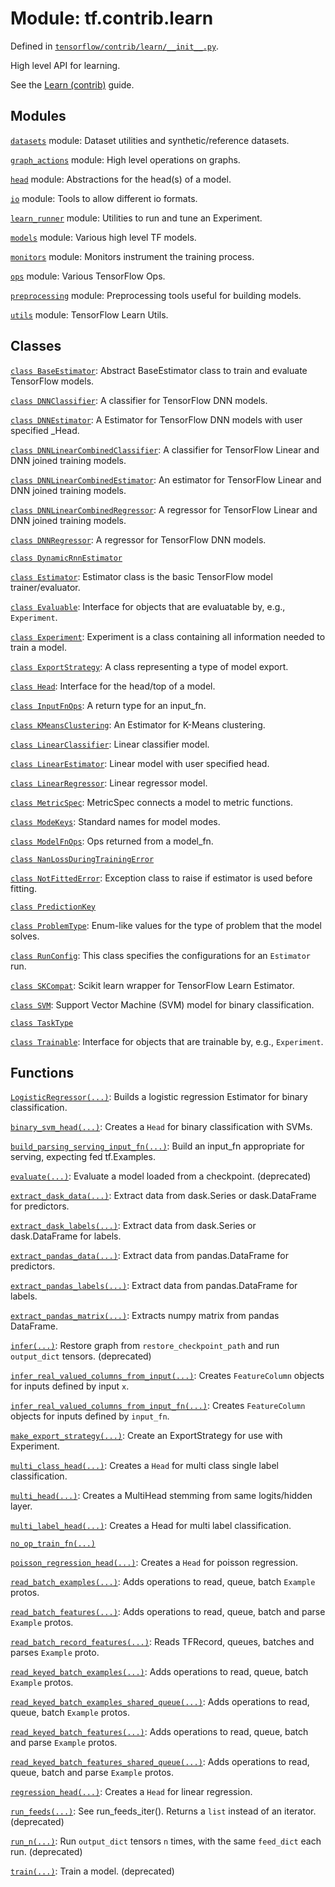 <div itemscope itemtype="http://developers.google.com/ReferenceObject">
<meta itemprop="name" content="tf.contrib.learn" />
</div>

# Module: tf.contrib.learn



Defined in [`tensorflow/contrib/learn/__init__.py`](https://www.tensorflow.org/code/tensorflow/contrib/learn/__init__.py).

High level API for learning.

See the [Learn (contrib)](../../../../api_guides/python/contrib.learn.md) guide.







## Modules

[`datasets`](../../tf/contrib/learn/datasets.md) module: Dataset utilities and synthetic/reference datasets.

[`graph_actions`](../../tf/contrib/learn/graph_actions.md) module: High level operations on graphs.

[`head`](../../tf/contrib/learn/head.md) module: Abstractions for the head(s) of a model.

[`io`](../../tf/contrib/learn/io.md) module: Tools to allow different io formats.

[`learn_runner`](../../tf/contrib/learn/learn_runner.md) module: Utilities to run and tune an Experiment.

[`models`](../../tf/contrib/learn/models.md) module: Various high level TF models.

[`monitors`](../../tf/contrib/learn/monitors.md) module: Monitors instrument the training process.

[`ops`](../../tf/contrib/learn/ops.md) module: Various TensorFlow Ops.

[`preprocessing`](../../tf/contrib/learn/preprocessing.md) module: Preprocessing tools useful for building models.

[`utils`](../../tf/contrib/learn/utils.md) module: TensorFlow Learn Utils.

## Classes

[`class BaseEstimator`](../../tf/contrib/learn/BaseEstimator.md): Abstract BaseEstimator class to train and evaluate TensorFlow models.

[`class DNNClassifier`](../../tf/contrib/learn/DNNClassifier.md): A classifier for TensorFlow DNN models.

[`class DNNEstimator`](../../tf/contrib/learn/DNNEstimator.md): A Estimator for TensorFlow DNN models with user specified _Head.

[`class DNNLinearCombinedClassifier`](../../tf/contrib/learn/DNNLinearCombinedClassifier.md): A classifier for TensorFlow Linear and DNN joined training models.

[`class DNNLinearCombinedEstimator`](../../tf/contrib/learn/DNNLinearCombinedEstimator.md): An estimator for TensorFlow Linear and DNN joined training models.

[`class DNNLinearCombinedRegressor`](../../tf/contrib/learn/DNNLinearCombinedRegressor.md): A regressor for TensorFlow Linear and DNN joined training models.

[`class DNNRegressor`](../../tf/contrib/learn/DNNRegressor.md): A regressor for TensorFlow DNN models.

[`class DynamicRnnEstimator`](../../tf/contrib/learn/DynamicRnnEstimator.md)

[`class Estimator`](../../tf/contrib/learn/Estimator.md): Estimator class is the basic TensorFlow model trainer/evaluator.

[`class Evaluable`](../../tf/contrib/learn/Evaluable.md): Interface for objects that are evaluatable by, e.g., `Experiment`.

[`class Experiment`](../../tf/contrib/learn/Experiment.md): Experiment is a class containing all information needed to train a model.

[`class ExportStrategy`](../../tf/contrib/learn/ExportStrategy.md): A class representing a type of model export.

[`class Head`](../../tf/contrib/learn/Head.md): Interface for the head/top of a model.

[`class InputFnOps`](../../tf/contrib/learn/InputFnOps.md): A return type for an input_fn.

[`class KMeansClustering`](../../tf/contrib/learn/KMeansClustering.md): An Estimator for K-Means clustering.

[`class LinearClassifier`](../../tf/contrib/learn/LinearClassifier.md): Linear classifier model.

[`class LinearEstimator`](../../tf/contrib/learn/LinearEstimator.md): Linear model with user specified head.

[`class LinearRegressor`](../../tf/contrib/learn/LinearRegressor.md): Linear regressor model.

[`class MetricSpec`](../../tf/contrib/learn/MetricSpec.md): MetricSpec connects a model to metric functions.

[`class ModeKeys`](../../tf/contrib/learn/ModeKeys.md): Standard names for model modes.

[`class ModelFnOps`](../../tf/contrib/learn/ModelFnOps.md): Ops returned from a model_fn.

[`class NanLossDuringTrainingError`](../../tf/contrib/learn/NanLossDuringTrainingError.md)

[`class NotFittedError`](../../tf/contrib/learn/NotFittedError.md): Exception class to raise if estimator is used before fitting.

[`class PredictionKey`](../../tf/contrib/learn/PredictionKey.md)

[`class ProblemType`](../../tf/contrib/learn/ProblemType.md): Enum-like values for the type of problem that the model solves.

[`class RunConfig`](../../tf/contrib/learn/RunConfig.md): This class specifies the configurations for an `Estimator` run.

[`class SKCompat`](../../tf/contrib/learn/SKCompat.md): Scikit learn wrapper for TensorFlow Learn Estimator.

[`class SVM`](../../tf/contrib/learn/SVM.md): Support Vector Machine (SVM) model for binary classification.

[`class TaskType`](../../tf/contrib/learn/TaskType.md)

[`class Trainable`](../../tf/contrib/learn/Trainable.md): Interface for objects that are trainable by, e.g., `Experiment`.

## Functions

[`LogisticRegressor(...)`](../../tf/contrib/learn/LogisticRegressor.md): Builds a logistic regression Estimator for binary classification.

[`binary_svm_head(...)`](../../tf/contrib/learn/binary_svm_head.md): Creates a `Head` for binary classification with SVMs.

[`build_parsing_serving_input_fn(...)`](../../tf/contrib/learn/build_parsing_serving_input_fn.md): Build an input_fn appropriate for serving, expecting fed tf.Examples.

[`evaluate(...)`](../../tf/contrib/learn/evaluate.md): Evaluate a model loaded from a checkpoint. (deprecated)

[`extract_dask_data(...)`](../../tf/contrib/learn/extract_dask_data.md): Extract data from dask.Series or dask.DataFrame for predictors.

[`extract_dask_labels(...)`](../../tf/contrib/learn/extract_dask_labels.md): Extract data from dask.Series or dask.DataFrame for labels.

[`extract_pandas_data(...)`](../../tf/contrib/learn/extract_pandas_data.md): Extract data from pandas.DataFrame for predictors.

[`extract_pandas_labels(...)`](../../tf/contrib/learn/extract_pandas_labels.md): Extract data from pandas.DataFrame for labels.

[`extract_pandas_matrix(...)`](../../tf/contrib/learn/extract_pandas_matrix.md): Extracts numpy matrix from pandas DataFrame.

[`infer(...)`](../../tf/contrib/learn/infer.md): Restore graph from `restore_checkpoint_path` and run `output_dict` tensors. (deprecated)

[`infer_real_valued_columns_from_input(...)`](../../tf/contrib/learn/infer_real_valued_columns_from_input.md): Creates `FeatureColumn` objects for inputs defined by input `x`.

[`infer_real_valued_columns_from_input_fn(...)`](../../tf/contrib/learn/infer_real_valued_columns_from_input_fn.md): Creates `FeatureColumn` objects for inputs defined by `input_fn`.

[`make_export_strategy(...)`](../../tf/contrib/learn/make_export_strategy.md): Create an ExportStrategy for use with Experiment.

[`multi_class_head(...)`](../../tf/contrib/learn/multi_class_head.md): Creates a `Head` for multi class single label classification.

[`multi_head(...)`](../../tf/contrib/learn/multi_head.md): Creates a MultiHead stemming from same logits/hidden layer.

[`multi_label_head(...)`](../../tf/contrib/learn/multi_label_head.md): Creates a Head for multi label classification.

[`no_op_train_fn(...)`](../../tf/contrib/learn/no_op_train_fn.md)

[`poisson_regression_head(...)`](../../tf/contrib/learn/poisson_regression_head.md): Creates a `Head` for poisson regression.

[`read_batch_examples(...)`](../../tf/contrib/learn/read_batch_examples.md): Adds operations to read, queue, batch `Example` protos.

[`read_batch_features(...)`](../../tf/contrib/learn/read_batch_features.md): Adds operations to read, queue, batch and parse `Example` protos.

[`read_batch_record_features(...)`](../../tf/contrib/learn/read_batch_record_features.md): Reads TFRecord, queues, batches and parses `Example` proto.

[`read_keyed_batch_examples(...)`](../../tf/contrib/learn/read_keyed_batch_examples.md): Adds operations to read, queue, batch `Example` protos.

[`read_keyed_batch_examples_shared_queue(...)`](../../tf/contrib/learn/read_keyed_batch_examples_shared_queue.md): Adds operations to read, queue, batch `Example` protos.

[`read_keyed_batch_features(...)`](../../tf/contrib/learn/read_keyed_batch_features.md): Adds operations to read, queue, batch and parse `Example` protos.

[`read_keyed_batch_features_shared_queue(...)`](../../tf/contrib/learn/read_keyed_batch_features_shared_queue.md): Adds operations to read, queue, batch and parse `Example` protos.

[`regression_head(...)`](../../tf/contrib/learn/regression_head.md): Creates a `Head` for linear regression.

[`run_feeds(...)`](../../tf/contrib/learn/run_feeds.md): See run_feeds_iter(). Returns a `list` instead of an iterator. (deprecated)

[`run_n(...)`](../../tf/contrib/learn/run_n.md): Run `output_dict` tensors `n` times, with the same `feed_dict` each run. (deprecated)

[`train(...)`](../../tf/contrib/learn/train.md): Train a model. (deprecated)

